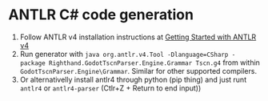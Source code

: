# ANTLR C# code generation

1. Follow ANTLR v4 installation instructions at [Getting Started with ANTLR v4](https://github.com/antlr/antlr4/blob/master/doc/getting-started.md#getting-started-with-antlr-v4)
1. Run generator with `java org.antlr.v4.Tool -Dlanguage=CSharp -package Righthand.GodotTscnParser.Engine.Grammar Tscn.g4` from within `GodotTscnParser.Engine\Grammar`. Similar for other supported compilers.
1. Or alternativelly install antlr4 through python (pip thing) and just runt `antlr4` or `antlr4-parser` (Ctlr+Z + Return to end input))